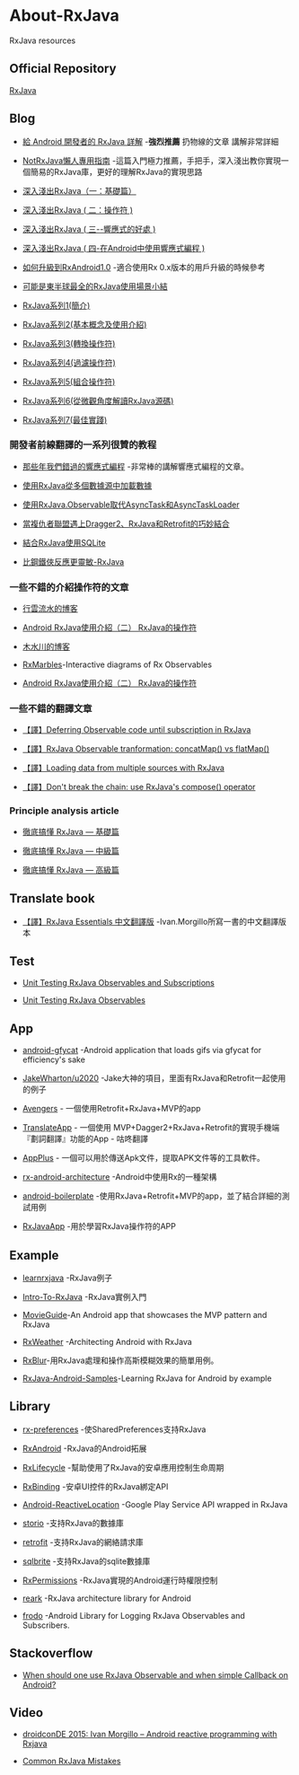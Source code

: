 # About-RxJava

RxJava resources

## Official Repository
[RxJava](https://github.com/ReactiveX/RxJava)

## Blog
*  [給 Android 開發者的 RxJava 詳解](http://gank.io/post/560e15be2dca930e00da1083) -**強烈推薦** 扔物線的文章  講解非常詳細

* [NotRxJava懶人專用指南](http://www.devtf.cn/?p=323) -這篇入門極力推薦，手把手，深入淺出教你實現一個簡易的RxJava庫，更好的理解RxJava的實現思路

* [深入淺出RxJava（一：基礎篇）](http://blog.csdn.net/lzyzsd/article/details/41833541)

* [深入淺出RxJava ( 二：操作符 )](http://blog.csdn.net/lzyzsd/article/details/44094895)

* [深入淺出RxJava ( 三--響應式的好處 )](http://blog.csdn.net/lzyzsd/article/details/44891933)

* [深入淺出RxJava ( 四-在Android中使用響應式編程 )](http://blog.csdn.net/lzyzsd/article/details/45033611)

* [如何升級到RxAndroid1.0](http://blog.csdn.net/lzyzsd/article/details/49248235) -適合使用Rx 0.x版本的用戶升級的時候參考

* [可能是東半球最全的RxJava使用場景小結](http://blog.csdn.net/theone10211024/article/details/50435325)

* [RxJava系列1(簡介)](https://zhuanlan.zhihu.com/p/20687178)

* [RxJava系列2(基本概念及使用介紹)](https://zhuanlan.zhihu.com/p/20687307)

* [RxJava系列3(轉換操作符)](https://zhuanlan.zhihu.com/p/21926591)

* [RxJava系列4(過濾操作符)](https://zhuanlan.zhihu.com/p/21966621)

* [RxJava系列5(組合操作符)](https://zhuanlan.zhihu.com/p/22039934)

* [RxJava系列6(從微觀角度解讀RxJava源碼)](https://zhuanlan.zhihu.com/p/22338235) 
  
* [RxJava系列7(最佳實踐)](https://zhuanlan.zhihu.com/p/23108381)  


### 開發者前線翻譯的一系列很贊的教程

*  [那些年我們錯過的響應式編程](http://www.devtf.cn/?p=174) -非常棒的講解響應式編程的文章。

* [使用RxJava從多個數據源中加載數據](http://www.devtf.cn/?p=764)

* [使用RxJava.Observable取代AsyncTask和AsyncTaskLoader](http://www.devtf.cn/?p=114)

* [當複仇者聯盟遇上Dragger2、RxJava和Retrofit的巧妙結合](http://www.devtf.cn/?p=565)

* [結合RxJava使用SQLite](http://www.devtf.cn/?p=734)

* [比鋼鐵俠反應更靈敏-RxJava](http://www.devtf.cn/?p=770)

###  一些不錯的介紹操作符的文章

 * [行雲流水的博客](http://blog.csdn.net/job_hesc/article/details/46242117)

 * [Android RxJava使用介紹（二） RxJava的操作符](http://blog.chinaunix.net/uid/20771867.html)

 * [木水川的博客](http://mushuichuan.com/tags/RxJava/)

 * [RxMarbles](http://rxmarbles.com/)-Interactive diagrams of Rx Observables

 * [Android RxJava使用介紹（二） RxJava的操作符](http://blog.csdn.net/job_hesc/article/details/46242117)

###  一些不錯的翻譯文章
* [【譯】Deferring Observable code until subscription in RxJava](http://www.jianshu.com/p/c83996149f5b)

* [【譯】RxJava Observable tranformation: concatMap() vs flatMap()](http://www.jianshu.com/p/6d16805537ef)

* [【譯】Loading data from multiple sources with RxJava](http://www.jianshu.com/p/be084df924dc)

* [【譯】Don't break the chain: use RxJava's compose() operator](http://www.jianshu.com/p/e9e03194199e)

###  Principle analysis article
* [徹底搞懂 RxJava — 基礎篇](http://diordna.sinaapp.com/?p=896)

* [徹底搞懂 RxJava — 中級篇](http://diordna.sinaapp.com/?p=910)

* [徹底搞懂 RxJava — 高級篇](http://diordna.sinaapp.com/?p=912)

## Translate book
* [【譯】RxJava Essentials 中文翻譯版](https://github.com/yuxingxin/RxJava-Essentials-CN) -Ivan.Morgillo所寫一書的中文翻譯版本

## Test
* [Unit Testing RxJava Observables and Subscriptions](http://fedepaol.github.io/blog/2015/09/13/testing-rxjava-observables-subscriptions/)

* [Unit Testing RxJava Observables](https://medium.com/ribot-labs/unit-testing-rxjava-6e9540d4a329)

## App

* [android-gfycat](https://github.com/dlew/android-gfycat) -Android application that loads gifs via gfycat for efficiency's sake

* [JakeWharton/u2020](https://github.com/JakeWharton/u2020) -Jake大神的項目，里面有RxJava和Retrofit一起使用的例子

* [Avengers](https://github.com/saulmm/Avengers) - 一個使用Retrofit+RxJava+MVP的app

* [TranslateApp](https://github.com/maoruibin/TranslateApp) - 一個使用 MVP+Dagger2+RxJava+Retrofit的實現手機端『劃詞翻譯』功能的App - 咕咚翻譯

* [AppPlus](https://github.com/maoruibin/AppPlus) - 一個可以用於傳送Apk文件，提取APK文件等的工具軟件。

* [rx-android-architecture](https://github.com/tehmou/rx-android-architecture) -Android中使用Rx的一種架構

* [android-boilerplate](https://github.com/ribot/android-boilerplate) -使用RxJava+Retrofit+MVP的app，並了結合詳細的測試用例

* [RxJavaApp](https://github.com/jiang111/RxJavaApp) -用於學習RxJava操作符的APP

## Example

* [learnrxjava](https://github.com/jhusain/learnrxjava) -RxJava例子

* [Intro-To-RxJava](https://github.com/Froussios/Intro-To-RxJava) -RxJava實例入門

* [MovieGuide](https://github.com/esoxjem/MovieGuide)-An Android app that showcases the MVP pattern and RxJava

* [RxWeather](https://github.com/SmartDengg/RxWeather)
-Architecting Android with RxJava

* [RxBlur](https://github.com/SmartDengg/RxBlur)-用RxJava處理和操作高斯模糊效果的簡單用例。

* [RxJava-Android-Samples](https://github.com/kaushikgopal/RxJava-Android-Samples)-Learning RxJava for Android by example

## Library

 * [rx-preferences](https://github.com/f2prateek/rx-preferences) -使SharedPreferences支持RxJava

 * [RxAndroid](https://github.com/ReactiveX/RxAndroid) -RxJava的Android拓展

 * [RxLifecycle](https://github.com/trello/RxLifecycle) -幫助使用了RxJava的安卓應用控制生命周期

 * [RxBinding](https://github.com/JakeWharton/RxBinding) -安卓UI控件的RxJava綁定API
 
 * [Android-ReactiveLocation](https://github.com/mcharmas/Android-ReactiveLocation) -Google Play Service API wrapped in RxJava

 * [storio](https://github.com/pushtorefresh/storio) -支持RxJava的數據庫

 * [retrofit](https://github.com/square/retrofit) -支持RxJava的網絡請求庫

 * [sqlbrite](https://github.com/square/sqlbrite) -支持RxJava的sqlite數據庫

 * [RxPermissions](https://github.com/tbruyelle/RxPermissions) -RxJava實現的Android運行時權限控制
 
 * [reark](https://github.com/reark/reark) -RxJava architecture library for Android
 
 * [frodo](https://github.com/android10/frodo) -Android Library for Logging RxJava Observables and Subscribers.


## Stackoverflow

* [When should one use RxJava Observable and when simple Callback on Android?](http://stackoverflow.com/questions/21890338/when-should-one-use-rxjava-observable-and-when-simple-callback-on-android)

## Video

* [droidconDE 2015: Ivan Morgillo – Android reactive programming with Rxjava](https://www.youtube.com/watch?v=JCLZ55M2gVo&list=PLAY9OtteiTj04IdJDW7KV1cy843reyjvT)

* [Common RxJava Mistakes](https://www.youtube.com/watch?v=QdmkXL7XikQ&feature=youtu.be)


